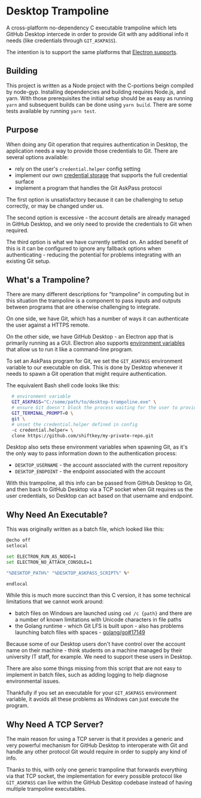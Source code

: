 # Desktop Trampoline

A cross-platform no-dependency C executable trampoline which lets GitHub Desktop
intercede in order to provide Git with any additional info it needs (like
credentials through `GIT_ASKPASS`).

The intention is to support the same platforms that
[Electron supports](https://www.electronjs.org/docs/tutorial/support#supported-platforms).

## Building

This project is written as a Node project with the C-portions beign compiled by
node-gyp. Installing dependencies and building requires Node.js, and yarn. With
those prerequisites the initial setup should be as easy as running `yarn` and
subsequent builds can be done using `yarn build`. There are some tests available
by running `yarn test`.

## Purpose

When doing any Git operation that requires authentication in Desktop, the
application needs a way to provide those credentials to Git. There are several
options available:

- rely on the user's `credential.helper` config setting
- implement our own
  [credential storage](https://git-scm.com/book/en/v2/Git-Tools-Credential-Storage)
  that supports the full credential surface
- implement a program that handles the Git AskPass protocol

The first option is unsatisfactory because it can be challenging to setup
correctly, or may be changed under us.

The second option is excessive - the account details are already managed in
GitHub Desktop, and we only need to provide the credentials to Git when
required.

The third option is what we have currently settled on. An added benefit of this
is it can be configured to ignore any fallback options when authenticating -
reducing the potential for problems integrating with an existing Git setup.

## What's a Trampoline?

There are many different descriptions for "trampoline" in computing but in this
situation the trampoline is a component to pass inputs and outputs between
programs that are otherwise challenging to integrate.

On one side, we have Git, which has a number of ways it can authenticate the
user against a HTTPS remote.

On the other side, we have GitHub Desktop - an Electron app that is primarily
running as a GUI. Electron also supports
[environment variables](https://electronjs.org/docs/api/environment-variables)
that allow us to run it like a command-line program.

To set an AskPass program for Git, we set the `GIT_ASKPASS` environment variable
to our executable on disk. This is done by Desktop whenever it needs to spawn a
Git operation that might require authentication.

The equivalent Bash shell code looks like this:

```sh
  # environment variable
  GIT_ASKPASS="C:/some/path/to/desktop-trampoline.exe" \
  # ensure Git doesn't block the process waiting for the user to provide input
  GIT_TERMINAL_PROMPT=0 \
  git \
  # unset the credential.helper defined in config
  -c credential.helper= \
  clone https://github.com/shiftkey/my-private-repo.git
```

Desktop also sets these environment variables when spawning Git, as it's the
only way to pass information down to the authentication process:

- `DESKTOP_USERNAME` - the account associated with the current repository
- `DESKTOP_ENDPOINT` - the endpoint associated with the account

With this trampoline, all this info can be passed from GitHub Desktop to Git,
and then back to GitHub Desktop via a TCP socket when Git requires us the user
credentials, so Desktop can act based on that username and endpoint.

## Why Need An Executable?

This was originally written as a batch file, which looked like this:

```sh
@echo off
setlocal

set ELECTRON_RUN_AS_NODE=1
set ELECTRON_NO_ATTACH_CONSOLE=1

"%DESKTOP_PATH%" "%DESKTOP_ASKPASS_SCRIPT%" %*

endlocal
```

While this is much more succinct than this C version, it has some technical
limitations that we cannot work around:

- batch files on Windows are launched using `cmd /c {path}` and there are a
  number of known limitations with Unicode characters in file paths
- the Golang runtime - which Git LFS is built upon - also has problems launching
  batch files with spaces -
  [golang/go#17149](https://github.com/golang/go/issues/17149)

Because some of our Desktop users don't have control over the account name on
their machine - think students on a machine managed by their university IT
staff, for example. We need to support these users in Desktop.

There are also some things missing from this script that are not easy to
implement in batch files, such as adding logging to help diagnose environmental
issues.

Thankfully if you set an executable for your `GIT_ASKPASS` environment variable,
it avoids all these problems as Windows can just execute the program.

## Why Need A TCP Server?

The main reason for using a TCP server is that it provides a generic and very
powerful mechanism for GitHub Desktop to interoperate with Git and handle any
other protocol Git would require in order to supply any kind of info.

Thanks to this, with only one generic trampoline that forwards everything via
that TCP socket, the implementation for every possible protocol like
`GIT_ASKPASS` can live within the GitHub Desktop codebase instead of having
multiple trampoline executables.
